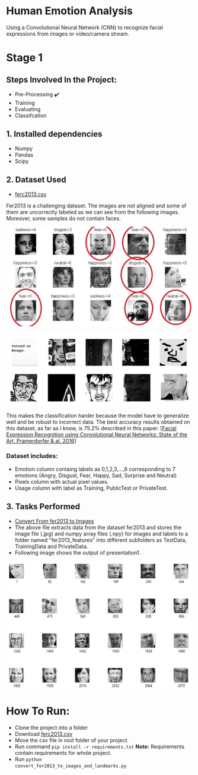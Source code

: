 
# Human Emotion Analysis

Using a Convolutional Neural Network (CNN) to recognize facial expressions from images or video/camera stream.

# Stage 1

## Steps Involved In the Project:

- Pre-Processing :heavy_check_mark:
- Training
- Evaluating
- Classifcation

## <a>1. Installed dependencies</a>

- Numpy
- Pandas
- Scipy

## <a>2. Dataset Used</a>
- [ferc2013.csv](https://www.kaggle.com/c/challenges-in-representation-learning-facial-expression-recognition-challenge/data)

Fer2013 is a challenging dataset. The images are not aligned and some of them are uncorrectly labeled as we can see from the following images. Moreover, some samples do not contain faces. 

![Fer2013 incorrect labeled images](img/fer2013_incorrect_labels.png)

![Fer2013 strange samples](img/FER2013_strange_samples.png)

This makes the classification harder because the model have to generalize well and be robust to incorrect data. The best accuracy results obtained on this dataset, as far as I know, is 75.2% described in this paper: 
[[Facial Expression Recognition using Convolutional Neural Networks: State of the Art, Pramerdorfer & al. 2016]](https://arxiv.org/abs/1612.02903)


### <a>Dataset includes:</a>
- Emotion column containg labels as 0,1,2,3,...,6 corresponding to 7 emotions (Angry, Disgust, Fear, Happy, Sad, Surprise and Neutral)
- Pixels column with actual pixel values.
- Usage column with label as Training, PublicTest or PrivateTest.

## <a>3. Tasks Performed</a>
- [Convert From fer2013 to Images](convert_fer2013_to_images_and_landmarks.py)
- The above file extracts data from the dataset fer2013 and stores the image file (.jpg) and numpy array files (.npy) for images and labels to a folder named "fer2013_features" into different subfolders as TestData, TrainingData and PrivateData.
- Following image shows the output of presentation1.

![Presentation1 Output](img/presentation1_sample_output.PNG)

# How To Run:
- Clone the project into a folder
- Download [ferc2013.csv](https://www.kaggle.com/c/challenges-in-representation-learning-facial-expression-recognition-challenge/data)
- Move the csv file in root folder of your project.
- Run command <code>pip install -r requirements.txt</code> 
    <b>Note:</b> Requirements contain requirements for whole project.
- Run <code>python convert_fer2013_to_images_and_landmarks.py</code> 
